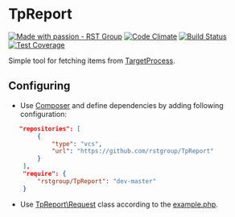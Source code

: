 TpReport
========
[![Made with passion - RST Group](http://rst-it.com/files/rstwithpassion.png)](https://github.com/rstgroup) 
[![Code Climate](https://codeclimate.com/github/rstgroup/TpReport/badges/gpa.svg)](https://codeclimate.com/github/rstgroup/TpReport)
[![Build Status](https://travis-ci.org/rstgroup/TpReport.png?branch=master)](https://travis-ci.org/rstgroup/TpReport) 
[![Test Coverage](https://codeclimate.com/github/rstgroup/TpReport/badges/coverage.svg)](https://codeclimate.com/github/rstgroup/TpReport)

Simple tool for fetching items from [TargetProcess](http://dev.targetprocess.com/rest/getting_started).

Configuring
-----------
* Use [Composer](https://getcomposer.org) and define dependencies by adding following configuration:
```json
   "repositories": [
        {
            "type": "vcs",
            "url": "https://github.com/rstgroup/TpReport"
        }
    ],
    "require": {
        "rstgroup/TpReport": "dev-master"
    }
```
* Use [TpReport\Request](src/Request.php) class according to the [example.php](example.php).

